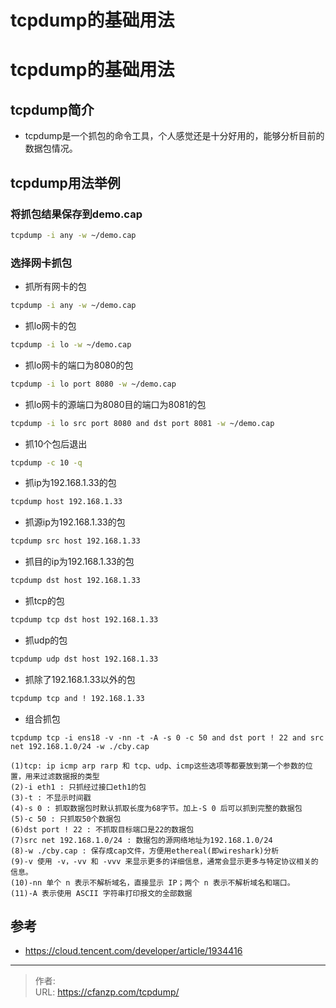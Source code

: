 # tcpdump的基础用法


<!--more-->
# tcpdump的基础用法
## tcpdump简介
- tcpdump是一个抓包的命令工具，个人感觉还是十分好用的，能够分析目前的数据包情况。

## tcpdump用法举例
### 将抓包结果保存到demo.cap
```bash
tcpdump -i any -w ~/demo.cap
```

### 选择网卡抓包
- 抓所有网卡的包
```bash
tcpdump -i any -w ~/demo.cap
```
- 抓lo网卡的包
```bash
tcpdump -i lo -w ~/demo.cap
```

- 抓lo网卡的端口为8080的包
```bash
tcpdump -i lo port 8080 -w ~/demo.cap
```


- 抓lo网卡的源端口为8080目的端口为8081的包
```bash
tcpdump -i lo src port 8080 and dst port 8081 -w ~/demo.cap
```

- 抓10个包后退出
```bash
tcpdump -c 10 -q
```

- 抓ip为192.168.1.33的包
```bash
tcpdump host 192.168.1.33
```

- 抓源ip为192.168.1.33的包
```bash
tcpdump src host 192.168.1.33
```

- 抓目的ip为192.168.1.33的包
```bash
tcpdump dst host 192.168.1.33
```


- 抓tcp的包
```bash
tcpdump tcp dst host 192.168.1.33
```

- 抓udp的包
```bash
tcpdump udp dst host 192.168.1.33
```

- 抓除了192.168.1.33以外的包
```bash
tcpdump tcp and ! 192.168.1.33
```

- 组合抓包
```
tcpdump tcp -i ens18 -v -nn -t -A -s 0 -c 50 and dst port ! 22 and src net 192.168.1.0/24 -w ./cby.cap

(1)tcp: ip icmp arp rarp 和 tcp、udp、icmp这些选项等都要放到第一个参数的位置，用来过滤数据报的类型
(2)-i eth1 : 只抓经过接口eth1的包
(3)-t : 不显示时间戳
(4)-s 0 : 抓取数据包时默认抓取长度为68字节。加上-S 0 后可以抓到完整的数据包
(5)-c 50 : 只抓取50个数据包
(6)dst port ! 22 : 不抓取目标端口是22的数据包
(7)src net 192.168.1.0/24 : 数据包的源网络地址为192.168.1.0/24
(8)-w ./cby.cap : 保存成cap文件，方便用ethereal(即wireshark)分析
(9)-v 使用 -v，-vv 和 -vvv 来显示更多的详细信息，通常会显示更多与特定协议相关的信息。
(10)-nn 单个 n 表示不解析域名，直接显示 IP；两个 n 表示不解析域名和端口。
(11)-A 表示使用 ASCII 字符串打印报文的全部数据
```

## 参考
- https://cloud.tencent.com/developer/article/1934416


---

> 作者:   
> URL: https://cfanzp.com/tcpdump/  

